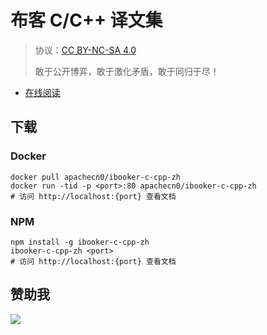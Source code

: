 <!--
    需要填充的占位符：
    
    README.md
    
        布客 C/C++ 译文集：文档中文名
        {nameEn}：文档英文名
        {urlEn}：文档原始链接
        bkcc：域名前缀
        飞龙：负责人名称
        wizardforcel：负责人 Github 用户名
        562826179：负责人 QQ
        ibooker-c-cpp-zh：ApacheCN 的 Github 仓库名称
        ibooker-c-cpp-zh：DockerHub 仓库名称
        ibooker-c-cpp-zh：PYPI 包名称
        ibooker-c-cpp-zh：NPM 包名称
    
    CNAME
    
        bkcc：域名前缀

    index.html
    
        布客 C/C++ 译文集：文档中文名
        #004eb7：显示颜色
        ibooker-c-cpp-zh：ApacheCN 的 Github 仓库名称

    asset/docsify-flygon-footer.js
    
        ibooker-c-cpp-zh：ApacheCN 的 Github 仓库名称
-->

# 布客 C/C++ 译文集

> 协议：[CC BY-NC-SA 4.0](http://creativecommons.org/licenses/by-nc-sa/4.0/)
> 
> 敢于公开博弈，敢于激化矛盾，敢于同归于尽！

* [在线阅读](https://bkcc.flygon.net)

## 下载

### Docker

```
docker pull apachecn0/ibooker-c-cpp-zh
docker run -tid -p <port>:80 apachecn0/ibooker-c-cpp-zh
# 访问 http://localhost:{port} 查看文档
```

### NPM

```
npm install -g ibooker-c-cpp-zh
ibooker-c-cpp-zh <port>
# 访问 http://localhost:{port} 查看文档
```

## 赞助我

![](https://img-blog.csdnimg.cn/20200112005920729.png)
